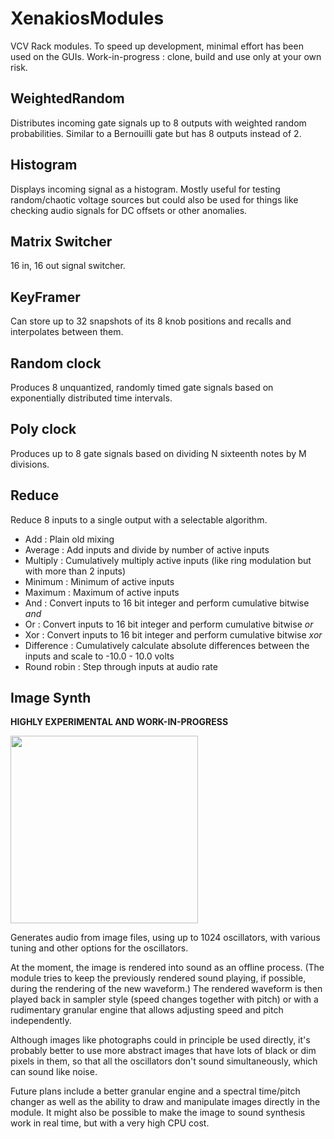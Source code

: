 # XenakiosModules

VCV Rack modules. To speed up development, minimal effort has been used on the GUIs. Work-in-progress : clone, build and use only at your own risk.

## WeightedRandom

Distributes incoming gate signals up to 8 outputs with weighted random probabilities. Similar to a Bernouilli gate but has 8 outputs
instead of 2.

## Histogram

Displays incoming signal as a histogram. Mostly useful for testing random/chaotic voltage sources but could also be used for things like 
checking audio signals for DC offsets or other anomalies.

## Matrix Switcher

16 in, 16 out signal switcher.

## KeyFramer

Can store up to 32 snapshots of its 8 knob positions and recalls and interpolates between them.

## Random clock

Produces 8 unquantized, randomly timed gate signals based on exponentially distributed time intervals.

## Poly clock

Produces up to 8 gate signals based on dividing N sixteenth notes by M divisions.  

## Reduce

Reduce 8 inputs to a single output with a selectable algorithm.

- Add : Plain old mixing
- Average : Add inputs and divide by number of active inputs
- Multiply : Cumulatively multiply active inputs (like ring modulation but with more than 2 inputs)
- Minimum : Minimum of active inputs
- Maximum : Maximum of active inputs
- And : Convert inputs to 16 bit integer and perform cumulative bitwise *and*
- Or : Convert inputs to 16 bit integer and perform cumulative bitwise *or*
- Xor : Convert inputs to 16 bit integer and perform cumulative bitwise *xor*
- Difference : Cumulatively calculate absolute differences between the inputs and scale to -10.0 - 10.0 volts
- Round robin : Step through inputs at audio rate

## Image Synth

**HIGHLY EXPERIMENTAL AND WORK-IN-PROGRESS**

<img src="https://github.com/Xenakios/XenakiosModules/blob/master/imgsyn01.png" width="300">

Generates audio from image files, using up to 1024 oscillators, with various tuning and other options for the oscillators.

At the moment, the image is rendered into sound as an offline process. (The module tries to keep the previously rendered sound playing, if possible, during the rendering of the new waveform.) The rendered waveform is then played back in sampler style (speed changes together with pitch) or with a rudimentary granular engine that allows adjusting speed and pitch independently. 

Although images like photographs could in principle be used directly, it's probably better to use more abstract images that have lots of black or dim pixels in them, so that all the oscillators don't sound simultaneously, which can sound like noise.

Future plans include a better granular engine and a spectral time/pitch changer as well as the ability to draw and manipulate images directly in the module. It might also be possible to make the image to sound synthesis work in real time, but with a very high CPU cost. 

